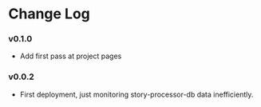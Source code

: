 Change Log
==========

### v0.1.0

* Add first pass at project pages

### v0.0.2

* First deployment, just monitoring story-processor-db data inefficiently.
